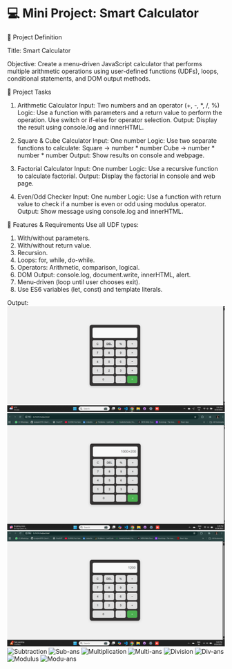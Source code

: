 # 💻 Mini Project: Smart Calculator

📝 Project Definition

Title: Smart Calculator

Objective:  Create a menu-driven JavaScript calculator that performs multiple arithmetic operations using user-defined functions (UDFs), loops, conditional statements, and DOM output methods.

🧩 Project Tasks

1. Arithmetic Calculator
Input: Two numbers and an operator (+, -, *, /, %)
Logic:
Use a function with parameters and a return value to perform the operation.
Use switch or if-else for operator selection.
Output: Display the result using console.log and innerHTML.

2. Square & Cube Calculator
Input: One number
Logic: Use two separate functions to calculate:
Square → number * number
Cube → number * number * number
Output: Show results on console and webpage.

3. Factorial Calculator
Input: One number
Logic: Use a recursive function to calculate factorial.
Output: Display the factorial in console and web page.

4. Even/Odd Checker
Input: One number
Logic: Use a function with return value to check if a number is even or odd using modulus operator.
Output: Show message using console.log and innerHTML.

🔹 Features & Requirements
Use all UDF types:
1. With/without parameters.
2. With/without return value.
3. Recursion.
4. Loops: for, while, do-while.
5. Operators: Arithmetic, comparison, logical.
6. DOM Output: console.log, document.write, innerHTML, alert.
7. Menu-driven (loop until user chooses exit).
8. Use ES6 variables (let, const) and template literals.

Output:
![Calculator](https://github.com/jinaljain0705/UDF/blob/main/Output/Calculator.png)
![Addition](https://github.com/jinaljain0705/UDF/blob/main/Output/Addition.png)
![Add-ans](https://github.com/jinaljain0705/UDF/blob/main/Output/Add-ans.png)
![Subtraction]()
![Sub-ans]()
![Multiplication]()
![Multi-ans]()
![Division]()
![Div-ans]()
![Modulus]()
![Modu-ans]()
